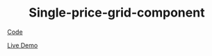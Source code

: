 <h1 align="center">Single-price-grid-component</h1>

[Code](https://github.com/alaashalaby/Single-price-grid-component/blob/main/index.html)

[Live Demo](https://alaashalaby.github.io/Single-price-grid-component/index.html)
